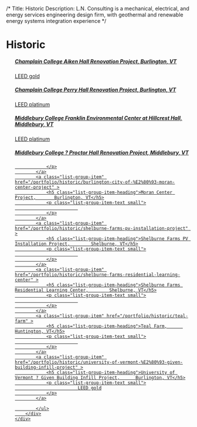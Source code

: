 /*
Title: Historic
Description: L.N. Consulting is a mechanical, electrical, and energy services engineering design firm, with geothermal and renewable energy systems integration experience
*/


# Historic

<div>
	<div class="row">
		<div class="col-md-6" >
			<ul class="list-group">
							<a class="list-group-item" href="/portfolio/historic/champlain-college-aiken-hall-renovation-project" >
				<h5 class="list-group-item-heading">Champlain College Aiken Hall Renovation Project, 	    Burlington, VT</h5>
				<p class="list-group-item-text small">
						    LEED gold
				</p>
			</a>
			<a class="list-group-item" href="/portfolio/historic/champlain-college-perry-hall-renovation-project" >
				<h5 class="list-group-item-heading">Champlain College Perry Hall Renovation Project, 	    Burlington, VT</h5>
				<p class="list-group-item-text small">
						    LEED platinum
				</p>
			</a>
			<a class="list-group-item" href="/portfolio/historic/middlebury-college-franklin-environmental-center-at-hillcrest-hall" >
				<h5 class="list-group-item-heading">Middlebury College Franklin Environmental Center at Hillcrest Hall, 	    Middlebury, VT</h5>
				<p class="list-group-item-text small">
						    LEED platinum
				</p>
			</a>
			<a class="list-group-item" href="/portfolio/historic/middlebury-college-%E2%80%93-proctor-hall-renovation-project" >
				<h5 class="list-group-item-heading">Middlebury College ? Proctor Hall Renovation Project, 	    Middlebury, VT</h5>
				<p class="list-group-item-text small">
						    
				</p>
			</a>
			<a class="list-group-item" href="/portfolio/historic/burlington-city-of-%E2%80%93-moran-center-project" >
				<h5 class="list-group-item-heading">Moran Center Project, 	    Burlington, VT</h5>
				<p class="list-group-item-text small">
						    
				</p>
			</a>
			<a class="list-group-item" href="/portfolio/historic/shelburne-farms-pv-installation-project" >
				<h5 class="list-group-item-heading">Shelburne Farms PV Installation Project, 	    Shelburne, VT</h5>
				<p class="list-group-item-text small">
						    
				</p>
			</a>
			<a class="list-group-item" href="/portfolio/historic/shelburne-farms-residential-learning-center" >
				<h5 class="list-group-item-heading">Shelburne Farms Residential Learning Center, 	    Shelburne, VT</h5>
				<p class="list-group-item-text small">
						    
				</p>
			</a>
			<a class="list-group-item" href="/portfolio/historic/teal-farm" >
				<h5 class="list-group-item-heading">Teal Farm, 	    Huntington, VT</h5>
				<p class="list-group-item-text small">
						    
				</p>
			</a>
			<a class="list-group-item" href="/portfolio/historic/university-of-vermont-%E2%80%93-given-building-infill-project" >
				<h5 class="list-group-item-heading">University of Vermont ? Given Building Infill Project, 	    Burlington, VT</h5>
				<p class="list-group-item-text small">
						    LEED gold
				</p>
			</a>

			</ul>
		</div>
	</div>
</div>
			